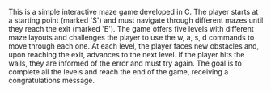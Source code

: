 This is a simple interactive maze game developed in C. The player starts at a starting point (marked 'S') and must navigate through different mazes until they reach the exit (marked 'E'). The game offers five levels with different maze layouts and challenges the player to use the w, a, s, d commands to move through each one. At each level, the player faces new obstacles and, upon reaching the exit, advances to the next level. If the player hits the walls, they are informed of the error and must try again. The goal is to complete all the levels and reach the end of the game, receiving a congratulations message.